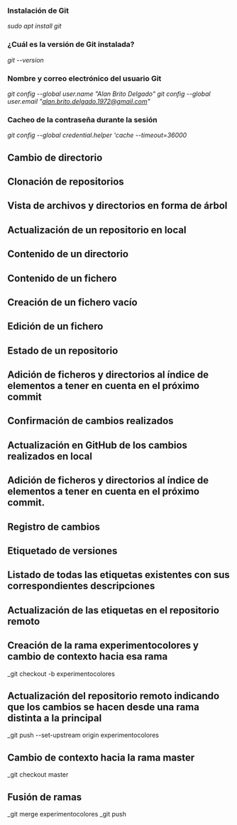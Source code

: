 ### Instalación de Git
_sudo apt install git_
### ¿Cuál es la versión de Git instalada?
_git --version_
### Nombre y correo electrónico del usuario Git
_git config --global user.name "Alan Brito Delgado"_
_git config --global user.email "alan.brito.delgado.1972@gmail.com"_
### Cacheo de la contraseña durante la sesión
_git config --global credential.helper 'cache --timeout=36000_
## Cambio de directorio
## Clonación de repositorios
## Vista de archivos y directorios en forma de árbol
## Actualización de un repositorio en local
## Contenido de un directorio
## Contenido de un fichero
## Creación de un fichero vacío
## Edición de un fichero
## Estado de un repositorio
## Adición de ficheros y directorios al índice de elementos a tener en cuenta en el próximo commit
## Confirmación de cambios realizados
## Actualización en GitHub de los cambios realizados en local
## Adición de ficheros y directorios al índice de elementos a tener en cuenta en el próximo commit.
## Registro de cambios
## Etiquetado de versiones
## Listado de todas las etiquetas existentes con sus correspondientes descripciones
## Actualización de las etiquetas en el repositorio remoto
## Creación de la rama experimentocolores y cambio de contexto hacia esa rama
_git checkout -b experimentocolores
## Actualización del repositorio remoto indicando que los cambios se hacen desde una rama distinta a la principal
_git push --set-upstream origin experimentocolores 
## Cambio de contexto hacia la rama master
_git checkout master 
## Fusión de ramas
_git merge experimentocolores
_git push

